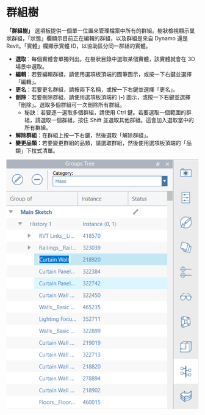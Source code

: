 # 群組樹

**「群組樹」** 選項板提供一個單一位置來管理檔案中所有的群組。樹狀檢視顯示巢狀群組，「狀態」欄顯示目前正在編輯的群組，以及群組是來自 Dynamo 還是 Revit。「實體」欄顯示實體 ID，以協助區分同一群組的實體。

* **選取**：每個實體會單獨列出。在樹狀目錄中選取某個實體，該實體就會在 3D 場景中選取。
* **編輯**：若要編輯群組，請使用選項板頂端的圖筆圖示，或按一下右鍵並選擇「編輯」。
* **更名**：若要更名群組，請按兩下名稱，或按一下右鍵並選擇「更名」。
* **刪除**：若要刪除群組，請使用選項板頂端的 (**-**) 圖示，或按一下右鍵並選擇「刪除」。選取多個群組可一次刪除所有群組。
   * 秘訣：若要逐一選取多個群組，請使用 Ctrl 鍵。若要選取一個範圍的群組，請選取一個群組，按住 Shift 並選取其他群組。這會加入選取當中的所有群組。
* **解除群組**：在群組上按一下右鍵，然後選取「解除群組」。
* **變更品類**：若要變更群組的品類，請選取群組，然後使用選項板頂端的「品類」下拉式清單。

![](<../.gitbook/assets/groups tree.png>)
